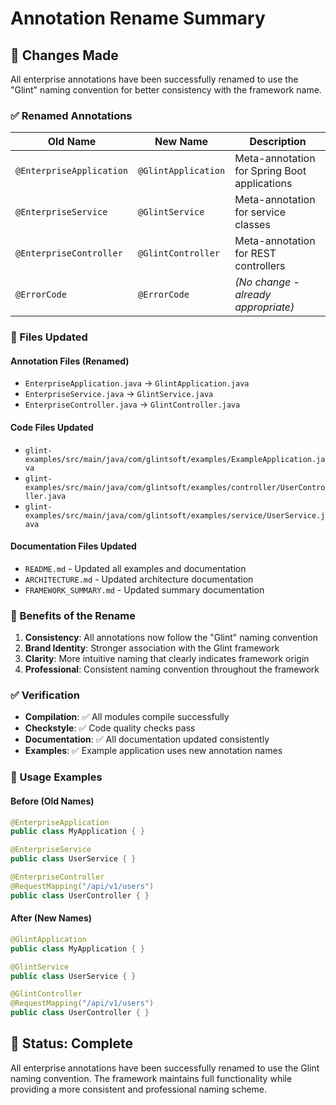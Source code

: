 # Annotation Rename Summary

## 🔄 Changes Made

All enterprise annotations have been successfully renamed to use the "Glint" naming convention for better consistency with the framework name.

### ✅ Renamed Annotations

| Old Name | New Name | Description |
|----------|----------|-------------|
| `@EnterpriseApplication` | `@GlintApplication` | Meta-annotation for Spring Boot applications |
| `@EnterpriseService` | `@GlintService` | Meta-annotation for service classes |
| `@EnterpriseController` | `@GlintController` | Meta-annotation for REST controllers |
| `@ErrorCode` | `@ErrorCode` | *(No change - already appropriate)* |

### 📁 Files Updated

#### Annotation Files (Renamed)
- `EnterpriseApplication.java` → `GlintApplication.java`
- `EnterpriseService.java` → `GlintService.java`
- `EnterpriseController.java` → `GlintController.java`

#### Code Files Updated
- `glint-examples/src/main/java/com/glintsoft/examples/ExampleApplication.java`
- `glint-examples/src/main/java/com/glintsoft/examples/controller/UserController.java`
- `glint-examples/src/main/java/com/glintsoft/examples/service/UserService.java`

#### Documentation Files Updated
- `README.md` - Updated all examples and documentation
- `ARCHITECTURE.md` - Updated architecture documentation
- `FRAMEWORK_SUMMARY.md` - Updated summary documentation

### 🎯 Benefits of the Rename

1. **Consistency**: All annotations now follow the "Glint" naming convention
2. **Brand Identity**: Stronger association with the Glint framework
3. **Clarity**: More intuitive naming that clearly indicates framework origin
4. **Professional**: Consistent naming convention throughout the framework

### ✅ Verification

- **Compilation**: ✅ All modules compile successfully
- **Checkstyle**: ✅ Code quality checks pass
- **Documentation**: ✅ All documentation updated consistently
- **Examples**: ✅ Example application uses new annotation names

### 📝 Usage Examples

#### Before (Old Names)
```java
@EnterpriseApplication
public class MyApplication { }

@EnterpriseService
public class UserService { }

@EnterpriseController
@RequestMapping("/api/v1/users")
public class UserController { }
```

#### After (New Names)
```java
@GlintApplication
public class MyApplication { }

@GlintService
public class UserService { }

@GlintController
@RequestMapping("/api/v1/users")
public class UserController { }
```

## 🎉 Status: Complete

All enterprise annotations have been successfully renamed to use the Glint naming convention. The framework maintains full functionality while providing a more consistent and professional naming scheme.
